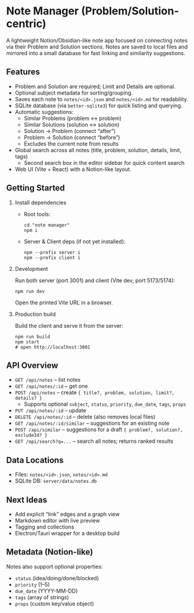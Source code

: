 # Note Manager (Problem/Solution-centric)

A lightweight Notion/Obsidian-like note app focused on connecting notes via their Problem and Solution sections. Notes are saved to local files and mirrored into a small database for fast linking and similarity suggestions.

## Features

- Problem and Solution are required; Limit and Details are optional.
- Optional subject metadata for sorting/grouping.
- Saves each note to `notes/<id>.json` and `notes/<id>.md` for readability.
- SQLite database (via `better-sqlite3`) for quick listing and querying.
- Automatic suggestions:
  - Similar Problems (problem ↔ problem)
  - Similar Solutions (solution ↔ solution)
  - Solution → Problem (connect “after”)
  - Problem → Solution (connect “before”)
  - Excludes the current note from results
- Global search across all notes (title, problem, solution, details, limit, tags)
  - Second search box in the editor sidebar for quick content search
- Web UI (Vite + React) with a Notion-like layout.

## Getting Started

1. Install dependencies

   - Root tools:
     ```
     cd "note manager"
     npm i
     ```
   - Server & Client deps (if not yet installed):
     ```
     npm --prefix server i
     npm --prefix client i
     ```

2. Development

   Run both server (port 3001) and client (Vite dev, port 5173/5174):
   ```
   npm run dev
   ```
   Open the printed Vite URL in a browser.

3. Production build

   Build the client and serve it from the server:
   ```
   npm run build
   npm start
   # open http://localhost:3001
   ```

## API Overview

- `GET /api/notes` – list notes
- `GET /api/notes/:id` – get one
- `POST /api/notes` – create `{ title?, problem, solution, limit?, details? }`
  - Supports optional `subject`, `status`, `priority`, `due_date`, `tags`, `props`
- `PUT /api/notes/:id` – update
- `DELETE /api/notes/:id` – delete (also removes local files)
- `GET /api/notes/:id/similar` – suggestions for an existing note
- `POST /api/similar` – suggestions for a draft `{ problem?, solution?, excludeId? }`
- `GET /api/search?q=...` – search all notes; returns ranked results

## Data Locations

- Files: `notes/<id>.json`, `notes/<id>.md`
- SQLite DB: `server/data/notes.db`

## Next Ideas

- Add explicit “link” edges and a graph view
- Markdown editor with live preview
- Tagging and collections
- Electron/Tauri wrapper for a desktop build

## Metadata (Notion-like)

Notes also support optional properties:
- `status` (idea/doing/done/blocked)
- `priority` (1–5)
- `due_date` (YYYY-MM-DD)
- `tags` (array of strings)
- `props` (custom key/value object)
